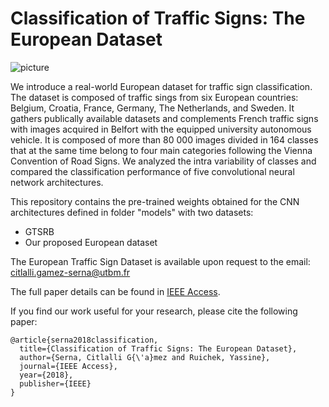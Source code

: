 # Classification of Traffic Signs: The European Dataset
![picture](img/abc.png)

We introduce a real-world European dataset for traffic sign classification. The dataset is composed of traffic sings from six European countries: Belgium, Croatia, France, Germany, The Netherlands, and Sweden. It gathers publically available datasets and complements French traffic signs with images acquired in Belfort with the equipped university autonomous vehicle. It is composed of more than 80 000 images divided in 164 classes that at the same time belong to four main categories following the Vienna Convention of Road Signs. We analyzed the intra variability of classes and compared the classification performance of five convolutional neural network architectures.

This repository contains the pre-trained weights obtained for the CNN architectures defined in folder "models" with two datasets:
- GTSRB 
- Our proposed European dataset

The European Traffic Sign Dataset is available upon request to the email: citlalli.gamez-serna@utbm.fr

The full paper details can be found in [IEEE Access](https://ieeexplore.ieee.org/abstract/document/8558481).

If you find our work useful for your research, please cite the following paper:
```
@article{serna2018classification,
  title={Classification of Traffic Signs: The European Dataset},
  author={Serna, Citlalli G{\'a}mez and Ruichek, Yassine},
  journal={IEEE Access},
  year={2018},
  publisher={IEEE}
}
```
